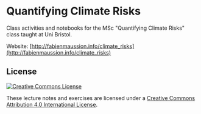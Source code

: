 # Quantifying Climate Risks

Class activities and notebooks for the MSc "Quantifying Climate Risks" class taught at Uni Bristol.

Website: [http://fabienmaussion.info/climate_risks](http://fabienmaussion.info/climate_risks)

## License

[![Creative Commons License](https://mirrors.creativecommons.org/presskit/buttons/88x31/svg/by.svg)](https://creativecommons.org/licenses/by/4.0/)

These lecture notes and exercises are licensed under a [Creative Commons Attribution 4.0 International License](https://creativecommons.org/licenses/by/4.0/).
